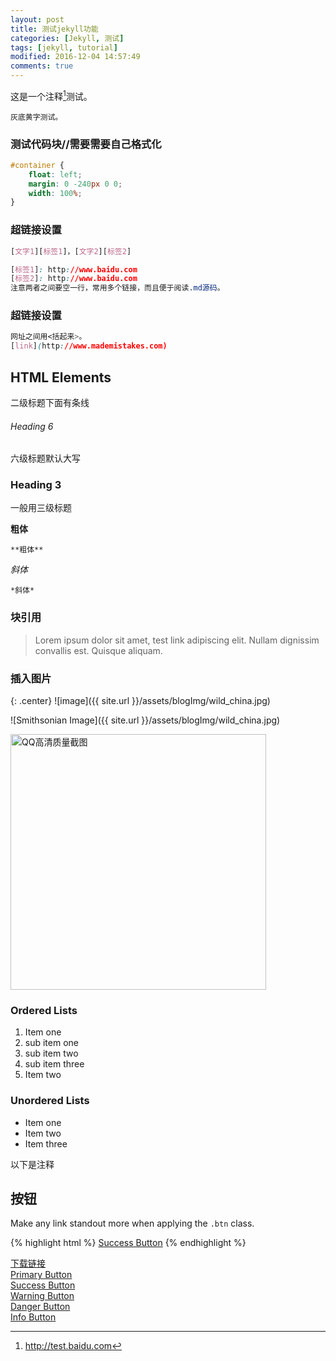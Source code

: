 ```yaml
---
layout: post
title: 测试jekyll功能 
categories: [Jekyll, 测试]
tags: [jekyll, tutorial]
modified: 2016-12-04 14:57:49
comments: true
---
```


这是一个注释[^1]测试。

[^1]: <http://test.baidu.com>

<!--more-->
`灰底黄字测试。`

### 测试代码块//需要需要自己格式化
~~~css
#container {
    float: left;
    margin: 0 -240px 0 0;
    width: 100%;
}
~~~

### 超链接设置
~~~css
[文字1][标签1]，[文字2][标签2]

[标签1]: http://www.baidu.com
[标签2]: http://www.baidu.com
注意两者之间要空一行，常用多个链接，而且便于阅读.md源码。
~~~

### 超链接设置
~~~css
网址之间用<括起来>。
[link](http://www.mademistakes.com) 
~~~

## HTML Elements
二级标题下面有条线

###### Heading 6
六级标题默认大写

### Heading 3
一般用三级标题

**粗体**
~~~
**粗体**
~~~
*斜体*
~~~
*斜体*
~~~

### 块引用

> Lorem ipsum dolor sit amet, test link adipiscing elit. Nullam dignissim convallis est. Quisque aliquam.



### 插入图片

{: .center}
![image]({{ site.url }}/assets/blogImg/wild_china.jpg)


![Smithsonian Image]({{ site.url }}/assets/blogImg/wild_china.jpg)

<img src="{{ site.url }}/assets/blogImg/MacQQ_ScreenShot_high.png" width="409" alt="QQ高清质量截图"/>

### Ordered Lists

1. Item one
1. sub item one
2. sub item two
3. sub item three
2. Item two

### Unordered Lists

* Item one
* Item two
* Item three

以下是注释



## 按钮

Make any link standout more when applying the `.btn` class.

{% highlight html %}
<a href="#" class="btn btn-success">Success Button</a>
{% endhighlight %}

<div markdown="0"><a href="http://www.baidu.com" class="btn btn-info">下载链接</a>
<div markdown="0"><a href="#" class="btn">Primary Button</a></div>
<div markdown="0"><a href="#" class="btn btn-success">Success Button</a></div>
<div markdown="0"><a href="#" class="btn btn-warning">Warning Button</a></div>
<div markdown="0"><a href="#" class="btn btn-danger">Danger Button</a></div>
<div markdown="0"><a href="#" class="btn btn-info">Info Button</a></div>




